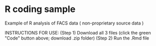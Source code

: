 # R coding sample
Example of R analysis of FACS data ( non-proprietary source data )

INSTRUCTIONS FOR USE:
(Step 1) Download all 3 files (click the green "Code" button above; download .zip folder)
(Step 2) Run the .Rmd file

